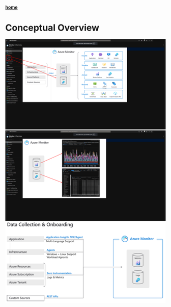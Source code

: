 #### [home](WELCOME.md)

# Conceptual Overview

![Azure Monitor Fundamental Data Types 1/2](/PNG/FUNDAMENTAL-DATATYPES1.png) 
![Azure Monitor Fundamental Data Types 2/2](/PNG/FUNDAMENTAL-DATATYPES2.png)
![Onboarding](/PNG/ONBOARDING.png)
